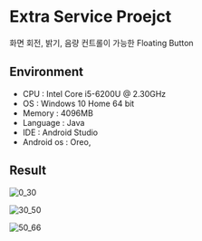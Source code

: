 # Extra Service Proejct
화면 회전, 밝기, 음량 컨트롤이 가능한 Floating Button


## Environment
* CPU : Intel Core i5-6200U @ 2.30GHz  
* OS : Windows 10 Home 64 bit  
* Memory : 4096MB
* Language : Java
* IDE : Android Studio
* Android os : Oreo, 

## Result
![0_30](https://user-images.githubusercontent.com/26684848/97865851-35ab3780-1d4e-11eb-9e51-c2bfcf830e9f.gif)

![30_50](https://user-images.githubusercontent.com/26684848/97865853-3774fb00-1d4e-11eb-9f2c-bde0f610ec7a.gif)

![50_66](https://user-images.githubusercontent.com/26684848/97865858-38a62800-1d4e-11eb-9c69-8c84886ecf3c.gif)
